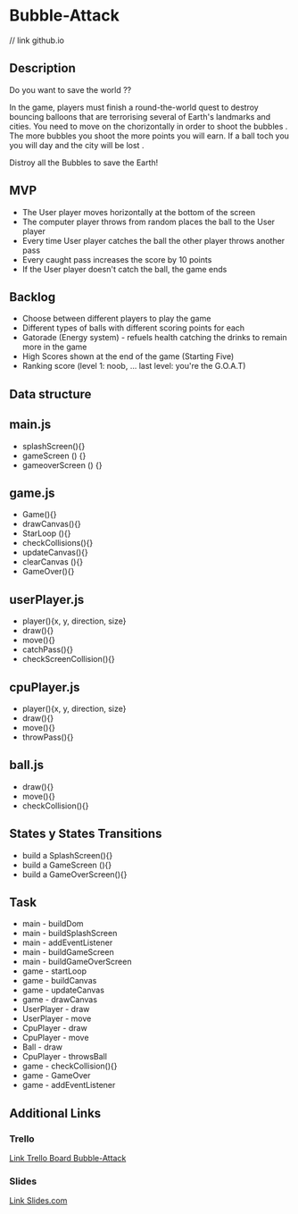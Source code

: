 # Bubble-Attack

// link github.io


## Description
Do you want to save the world ?? 

In the game, players must finish a round-the-world quest to destroy bouncing balloons that are terrorising several of Earth's landmarks and cities. 
You need to move on the chorizontally in order to shoot the bubbles . The more bubbles you  shoot  the more points you will earn. If a ball toch you you will day and the city will be lost .

Distroy all the Bubbles to save the Earth!


## MVP
* The User player moves horizontally at the bottom of the screen
* The computer player throws from random places the ball to the User player
* Every time User player catches the ball the other player throws another pass
* Every caught pass increases the score by 10 points
* If the User player doesn't catch the ball, the game ends


## Backlog
* Choose between different players to play the game
* Different types of balls with different scoring points for each
* Gatorade (Energy system) - refuels health catching the drinks to remain more in the game
* High Scores shown at the end of the game (Starting Five)
* Ranking score (level 1: noob, ... last level: you're the G.O.A.T)


## Data structure

## main.js
- splashScreen(){}
- gameScreen () {}
- gameoverScreen () {}

## game.js

* Game(){}
* drawCanvas(){}
* StarLoop (){}
* checkCollisions(){}
* updateCanvas(){}
* clearCanvas (){}
* GameOver(){}

## userPlayer.js

* player(){x, y, direction, size}
* draw(){}
* move(){}
* catchPass(){}
* checkScreenCollision(){}

## cpuPlayer.js

* player(){x, y, direction, size}
* draw(){}
* move(){}
* throwPass(){}

## ball.js
* draw(){}
* move(){}
* checkCollision(){}


## States y States Transitions

* build a SplashScreen(){}
* build a GameScreen (){}
* build a GameOverScreen(){}




## Task
* main - buildDom
* main - buildSplashScreen
* main - addEventListener
* main - buildGameScreen
* main - buildGameOverScreen
* game - startLoop
* game - buildCanvas
* game - updateCanvas
* game - drawCanvas
* UserPlayer - draw
* UserPlayer - move
* CpuPlayer - draw
* CpuPlayer - move
* Ball - draw
* CpuPlayer - throwsBall
* game - checkCollision(){}
* game - GameOver
* game - addEventListener



## Additional Links


### Trello
[Link Trello Board Bubble-Attack](https://trello.com/b/RB22elOJ/project-1-bubble-attack-game)


### Slides
[Link Slides.com](http://slides.com)
